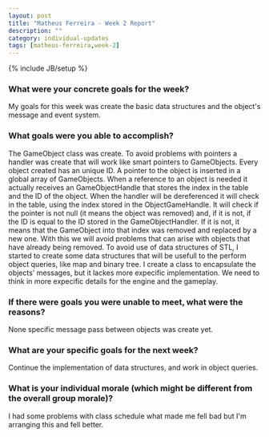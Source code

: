 ```yaml
---
layout: post
title: "Matheus Ferreira - Week 2 Report"
description: ""
category: individual-updates
tags: [matheus-ferreira,week-2]
---
```

{% include JB/setup %}


### What were your concrete goals for the week?

My goals for this week was create the basic data structures and the object's message and event system.

### What goals were you able to accomplish?

The GameObject class was create. To avoid problems with pointers a handler was create that will work like smart pointers to GameObjects. Every object created has an unique ID. A pointer to the object is inserted in a global array of GameObjects. When a reference to an object is needed it actually receives an GameObjectHandle that stores the index in the table and the ID of the object. When the handler will be dereferenced it will check in the table, using the index stored in the ObjectGameHandle. It will check if the pointer is not null (it means the object was removed) and, if it is not, if the ID is equal to the ID stored in the GameObjectHandler. If it is not, it means that the GameObject into that index was removed and replaced by a new one. With this we will avoid problems that can arise with objects that have already being removed. To avoid use of data structures of STL, I started to create some data structures that will be usefull to the perform object queries, like map and binary tree. I create a class to encapsulate the objects' messages, but it lackes more expecific implementation. We need to think in more expecific details for the engine and the gameplay.

### If there were goals you were unable to meet, what were the reasons?

None specific message pass between objects was create yet.

### What are your specific goals for the next week?

Continue the implementation of data structures, and work in object queries.

### What is your individual morale (which might be different from the overall group morale)?

I had some problems with class schedule what made me fell bad but I'm arranging this and fell better.
